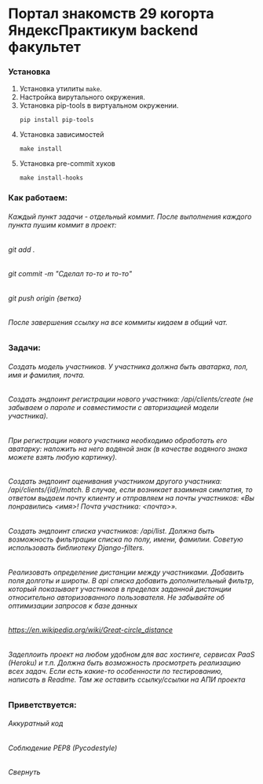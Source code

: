 # Портал знакомств 29 когорта ЯндексПрактикум backend факультет

### Установка

1. Установка утилиты `make`.
1. Настройка вирутального окружения.
1. Установка pip-tools в виртуальном окружении.
   ```
   pip install pip-tools
   ```
1. Установка зависимостей
   ```
   make install
   ```
1. Установка pre-commit хуков
   ```
   make install-hooks
   ```

### Как работаем:
###### Каждый пункт задачи - отдельный коммит. После выполнения каждого пункта пушим коммит в проект:
###### git add .
###### git commit -m "Сделал то-то и то-то"
###### git push origin {ветка}
###### После завершения ссылку на все коммиты кидаем в общий чат.
### Задачи:
###### Создать модель участников. У участника должна быть аватарка, пол, имя и фамилия, почта.
###### Создать эндпоинт регистрации нового участника: /api/clients/create (не забываем о пароле и совместимости с авторизацией модели участника).
###### При регистрации нового участника необходимо обработать его аватарку: наложить на него водяной знак (в качестве водяного знака можете взять любую картинку).
###### Создать эндпоинт оценивания участником другого участника: /api/clients/{id}/match. В случае, если возникает взаимная симпатия, то ответом выдаем почту клиенту и отправляем на почты участников: «Вы понравились <имя>! Почта участника: <почта>».
###### Создать эндпоинт списка участников: /api/list. Должна быть возможность фильтрации списка по полу, имени, фамилии. Советую использовать библиотеку Django-filters.
###### Реализовать определение дистанции между участниками. Добавить поля долготы и широты. В api списка добавить дополнительный фильтр, который показывает участников в пределах заданной дистанции относительно авторизованного пользователя. Не забывайте об оптимизации запросов к базе данных
###### https://en.wikipedia.org/wiki/Great-circle_distance
###### Задеплоить проект на любом удобном для вас хостинге, сервисах PaaS (Heroku) и т.п. Должна быть возможность просмотреть реализацию всех задач. Если есть какие-то особенности по тестированию, написать в Readme. Там же оставить ссылку/ссылки на АПИ проекта
### Приветствуется:
###### Аккуратный код
###### Соблюдение PEP8 (Pycodestyle)
###### Свернуть
